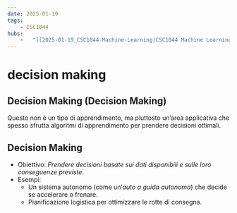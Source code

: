 ```yaml
---
date: 2025-01-19 
tags: 
    - CSC1044
hubs: 
    -   "[[2025-01-19_CSC1044-Machine-Learning|CSC1044 Machine Learning]]"
---
```


# decision making

## Decision Making (Decision Making)
Questo non è un tipo di apprendimento, ma piuttosto un’area applicativa che spesso sfrutta algoritmi di apprendimento per prendere decisioni ottimali.

## Decision Making
- Obiettivo: *Prendere decisioni basate sui dati disponibili e sulle loro conseguenze previste*.
- Esempi:
  - Un sistema autonomo (come un’*auto a guida autonoma*) che decide se accelerare o frenare.
  - Pianificazione logistica per ottimizzare le rotte di consegna.
